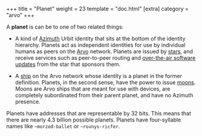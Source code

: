 +++
title = "Planet"
weight = 23
template = "doc.html"
[extra]
category = "arvo"
+++

A **planet** is can be to one of two related things:

- A kind of [Azimuth](../azimuth) Urbit identity that sits at the bottom of the identity hierarchy. Planets act as independent identities for use by individual humans as peers on the [Arvo](../arvo) network. Planets are issued by [stars](../star), and receive services such as peer-to-peer routing and [over-the-air software updates](../ota-updates) from the star that sponsors them.

- A [ship](../ship) on the Arvo network whose identity is a planet in the former definition. Planets, in the second sense, have the power to issue [moons](../moon). Moons are Arvo ships that are meant for use with devices, are completely subordinated from their parent planet, and have no Azimuth presence. 

Planets have addresses that are representable by 32 bits. This means that there are nearly 4.3 billion possible planets. Planets have four-syllable names like `~morzod-ballet` or `~rovnys-ricfer`.
